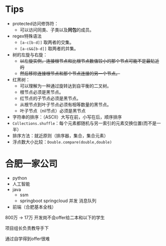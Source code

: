 # Tips

* protected访问修饰符：
  * 可以访问同类、子类以及**同包**的成员。
* regex特殊语法
  * `[a-c[b-d]]` 取两者的交集。
  * `[a-c&&[b-d]]` 取两者的并集。
* 树的左旋与右旋：
  * ~~以左旋实例，连接根节点和比根节点数值较小的那个节点可能不是最贴近的~~
  * ~~然后移除连接根节点和那个节点连接的另一个节点。~~
* 红黑树：
  * 可以理解为一种通过旋转达到自平衡的二叉树。
  * 根节点必须是黑节点。
  * 红节点的子节点必须是黑节点。
  * 从根节点到叶子节点必须有相等数量的黑节点。
  * 叶子节点（nil节点）必须是黑节点
* 字符串的排序：（ASCII）大写在前，小写在后，顺序排序
* `Collections.shuffle`：每个元素都随机与另一索引的元素交换位置(而不是一半）
* 排序方法：就近原则（排序器，集合，集合元素）
* 浮点数大小比较：`Double.compare(double,double)`

# 合肥一家公司

* python
* 人工智能
* java
  * ssm
  * springboot springcloud 并发 消息队列 
* 前端（合肥基本全栈）

800万 -> 17万
开发岗不会offer给二本和以下的学生

项目组长负责教导手下

通过自学得到offer很难
